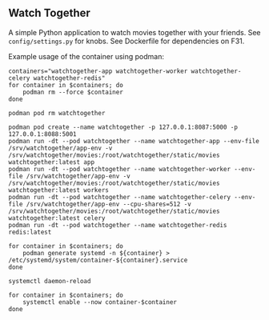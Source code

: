 Watch Together
--------------

A simple Python application to watch movies together with your friends. See `config/settings.py` for knobs. See Dockerfile for dependencies on F31.

Example usage of the container using podman:
```
containers="watchtogether-app watchtogether-worker watchtogether-celery watchtogether-redis"
for container in $containers; do
	podman rm --force $container
done

podman pod rm watchtogether

podman pod create --name watchtogether -p 127.0.0.1:8087:5000 -p 127.0.0.1:8088:5001
podman run -dt --pod watchtogether --name watchtogether-app --env-file /srv/watchtogether/app-env -v /srv/watchtogether/movies:/root/watchtogether/static/movies watchtogether:latest app
podman run -dt --pod watchtogether --name watchtogether-worker --env-file /srv/watchtogether/app-env -v /srv/watchtogether/movies:/root/watchtogether/static/movies watchtogether:latest workers
podman run -dt --pod watchtogether --name watchtogether-celery --env-file /srv/watchtogether/app-env --cpu-shares=512 -v /srv/watchtogether/movies:/root/watchtogether/static/movies watchtogether:latest celery
podman run -dt --pod watchtogether --name watchtogether-redis redis:latest

for container in $containers; do
	podman generate systemd -n ${container} > /etc/systemd/system/container-${container}.service
done

systemctl daemon-reload

for container in $containers; do
	systemctl enable --now container-$container
done
```
